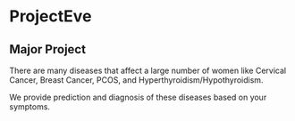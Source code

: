 # ProjectEve
## Major Project

There are many diseases that affect a large number of women like Cervical Cancer, Breast Cancer, PCOS, and Hyperthyroidism/Hypothyroidism.

We provide prediction and diagnosis of these diseases based on your symptoms.
